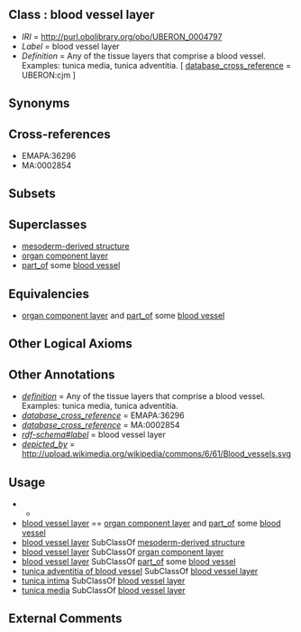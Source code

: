 
## Class : blood vessel layer

 * *IRI* = http://purl.obolibrary.org/obo/UBERON_0004797
 * *Label* = blood vessel layer
 * *Definition* = Any of the tissue layers that comprise a blood vessel. Examples: tunica media, tunica adventitia. [ [database_cross_reference](../../ef/oboInOwl#hasDbXref.md) = UBERON:cjm ]

## Synonyms


## Cross-references

 * EMAPA:36296
 * MA:0002854

## Subsets


## Superclasses

 * [mesoderm-derived structure](../../UBERON/20/UBERON_0004120.md)
 * [organ component layer](../../UBERON/23/UBERON_0004923.md)
 * [part_of](../../BFO/50/BFO_0000050.md) some [blood vessel](../../UBERON/81/UBERON_0001981.md)

## Equivalencies

 * [organ component layer](../../UBERON/23/UBERON_0004923.md) and [part_of](../../BFO/50/BFO_0000050.md) some [blood vessel](../../UBERON/81/UBERON_0001981.md)

## Other Logical Axioms


## Other Annotations

 * *[definition](../../IAO/15/IAO_0000115.md)* = Any of the tissue layers that comprise a blood vessel. Examples: tunica media, tunica adventitia.
 * *[database_cross_reference](../../ef/oboInOwl#hasDbXref.md)* = EMAPA:36296
 * *[database_cross_reference](../../ef/oboInOwl#hasDbXref.md)* = MA:0002854
 * *[rdf-schema#label](../../el/rdf-schema#label.md)* = blood vessel layer
 * *[depicted_by](../../depicted/by/depicted_by.md)* = http://upload.wikimedia.org/wikipedia/commons/6/61/Blood_vessels.svg

## Usage

 * -
 * [blood vessel layer](../../UBERON/97/UBERON_0004797.md) == [organ component layer](../../UBERON/23/UBERON_0004923.md) and [part_of](../../BFO/50/BFO_0000050.md) some [blood vessel](../../UBERON/81/UBERON_0001981.md)
 * [blood vessel layer](../../UBERON/97/UBERON_0004797.md) SubClassOf [mesoderm-derived structure](../../UBERON/20/UBERON_0004120.md)
 * [blood vessel layer](../../UBERON/97/UBERON_0004797.md) SubClassOf [organ component layer](../../UBERON/23/UBERON_0004923.md)
 * [blood vessel layer](../../UBERON/97/UBERON_0004797.md) SubClassOf [part_of](../../BFO/50/BFO_0000050.md) some [blood vessel](../../UBERON/81/UBERON_0001981.md)
 * [tunica adventitia of blood vessel](../../UBERON/34/UBERON_0005734.md) SubClassOf [blood vessel layer](../../UBERON/97/UBERON_0004797.md)
 * [tunica intima](../../UBERON/23/UBERON_0002523.md) SubClassOf [blood vessel layer](../../UBERON/97/UBERON_0004797.md)
 * [tunica media](../../UBERON/22/UBERON_0002522.md) SubClassOf [blood vessel layer](../../UBERON/97/UBERON_0004797.md)

## External Comments

